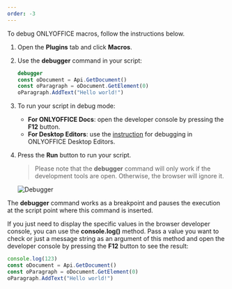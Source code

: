```yaml
---
order: -3
---
```


To debug ONLYOFFICE macros, follow the instructions below.

1. Open the **Plugins** tab and click **Macros**.

2. Use the **debugger** command in your script:

   ``` ts
   debugger
   const oDocument = Api.GetDocument()
   const oParagraph = oDocument.GetElement(0)
   oParagraph.AddText("Hello world!")
   ```

3. To run your script in debug mode:

   - **For ONLYOFFICE Docs**: open the developer console by pressing the **F12** button.
   - **For Desktop Editors**: use the [instruction](../../../Desktop%20Editors/Usage%20API/Debugging/index.md) for debugging in ONLYOFFICE Desktop Editors.

4. Press the **Run** button to run your script.

   > Please note that the **debugger** command will only work if the development tools are open. Otherwise, the browser will ignore it.

   ![Debugger](/assets/images/plugins/debugger.png)

The **debugger** command works as a breakpoint and pauses the execution at the script point where this command is inserted.

If you just need to display the specific values in the browser developer console, you can use the **console.log()** method. Pass a value you want to check or just a message string as an argument of this method and open the developer console by pressing the **F12** button to see the result:

``` ts
console.log(123)
const oDocument = Api.GetDocument()
const oParagraph = oDocument.GetElement(0)
oParagraph.AddText("Hello world!")
```
